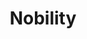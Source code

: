 ---
title: "Nobility"

domain:
  grantedPower: |
    The character has the spell-like ability to inspire allies, giving them a +2 morale bonus on saving throws, attack rolls, ability checks, skill checks, and weapon damage rolls. Allies must be able to hear the character speak for 1 round. Using this ability is a standard action. It lasts a number of rounds equal to the character's Charisma bonus and can be used once per day.
  spells: |
     1. Divine Favor
     1. Enthrall
     1. Magic Vestment
     1. Discern Lies
     1. Command, Greater
     1. Geas/Quest
     1. Repulsion
     1. Demand
     1. Storm of Vengeance
---